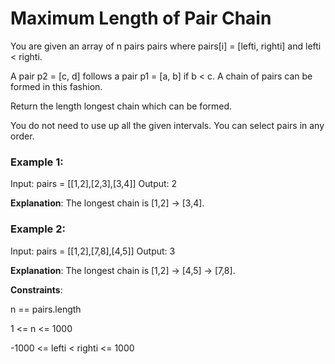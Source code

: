 # Maximum Length of Pair Chain

You are given an array of n pairs pairs where pairs[i] = [lefti, righti] and lefti < righti.

A pair p2 = [c, d] follows a pair p1 = [a, b] if b < c. A chain of pairs can be formed in this fashion.

Return the length longest chain which can be formed.

You do not need to use up all the given intervals. You can select pairs in any order.

 

### Example 1:

Input: pairs = [[1,2],[2,3],[3,4]]
Output: 2

**Explanation**: The longest chain is [1,2] -> [3,4].


### Example 2:

Input: pairs = [[1,2],[7,8],[4,5]]
Output: 3

**Explanation**: The longest chain is [1,2] -> [4,5] -> [7,8].
 

**Constraints**:

n == pairs.length

1 <= n <= 1000

-1000 <= lefti < righti <= 1000
